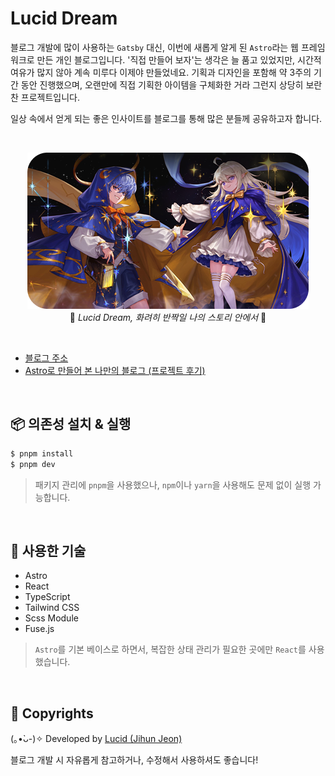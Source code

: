 # Lucid Dream

블로그 개발에 많이 사용하는 `Gatsby` 대신, 이번에 새롭게 알게 된 `Astro`라는 웹 프레임워크로 만든 개인 블로그입니다. '직접 만들어 보자'는 생각은 늘 품고 있었지만, 시간적 여유가 많지 않아 계속 미루다 이제야 만들었네요. 기획과 디자인을 포함해 약 3주의 기간 동안 진행했으며, 오랜만에 직접 기획한 아이템을 구체화한 거라 그런지 상당히 보란 찬 프로젝트입니다.

일상 속에서 얻게 되는 좋은 인사이트를 블로그를 통해 많은 분들께 공유하고자 합니다.

<br />

<p align="center">
  <img src="./docs/main.png" />
  <br />
    🌟 <em>Lucid Dream, 화려히 반짝일 나의 스토리 안에서</em> 🌟
</p>

<br />

- [블로그 주소](https://www.lucid-dream.net)
- [Astro로 만들어 본 나만의 블로그 (프로젝트 후기)](https://www.lucid-dream.net/story/project/post/lucid-dream)

<br />

## 📦 의존성 설치 & 실행

```sh
$ pnpm install
$ pnpm dev
```

> 패키지 관리에 `pnpm`을 사용했으나, `npm`이나 `yarn`을 사용해도 문제 없이 실행 가능합니다.

<br />

## 🚀 사용한 기술

- Astro
- React
- TypeScript
- Tailwind CSS
- Scss Module
- Fuse.js

> `Astro`를 기본 베이스로 하면서, 복잡한 상태 관리가 필요한 곳에만 `React`를 사용했습니다.

<br />

## 📌 Copyrights

(｡•̀ᴗ-)✧ Developed by [Lucid (Jihun Jeon)](mailto:nohack-@naver.com)

블로그 개발 시 자유롭게 참고하거나, 수정해서 사용하셔도 좋습니다!
